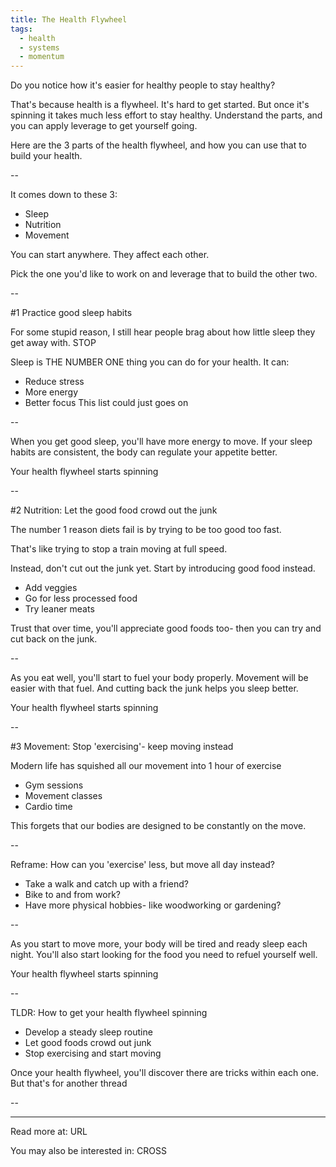 ```yaml
---
title: The Health Flywheel
tags:
  - health
  - systems
  - momentum
---
```

Do you notice how it's easier for healthy people to stay healthy?

That's because health is a flywheel. It's hard to get started. But once it's spinning it takes much less effort to stay healthy. Understand the parts, and you can apply leverage to get yourself going.

Here are the 3 parts of the health flywheel, and how you can use that to build your health.

--

It comes down to these 3:
- Sleep
- Nutrition
- Movement

You can start anywhere. They affect each other.

Pick the one you'd like to work on and leverage that to build the other two.

--

#1 Practice good sleep habits

For some stupid reason, I still hear people brag about how little sleep they get away with. STOP 

Sleep is THE NUMBER ONE thing you can do for your health. It can:
- Reduce stress
- More energy
- Better focus
This list could just goes on

--

When you get good sleep, you'll have more energy to move. If your sleep habits are consistent, the body can regulate your appetite better.

Your health flywheel starts spinning

--

#2 Nutrition: Let the good food crowd out the junk

The number 1 reason diets fail is by trying to be too good too fast. 

That's like trying to stop a train moving at full speed.

Instead, don't cut out the junk yet. Start by introducing good food instead. 
- Add veggies
- Go for less processed food
- Try leaner meats

Trust that over time, you'll appreciate good foods too- then you can try and cut back on the junk.

--

As you eat well, you'll start to fuel your body properly. Movement will be easier with that fuel. And cutting back the junk helps you sleep better.

Your health flywheel starts spinning

--

#3 Movement: Stop 'exercising'- keep moving instead

Modern life has squished all our movement into 1 hour of exercise
- Gym sessions
- Movement classes
- Cardio time

This forgets that our bodies are designed to be constantly on the move.

--

Reframe: How can you 'exercise' less, but move all day instead?
- Take a walk and catch up with a friend?
- Bike to and from work?
- Have more physical hobbies- like woodworking or gardening?

--

As you start to move more, your body will be tired and ready sleep each night. You'll also start looking for the food you need to refuel yourself well.

Your health flywheel starts spinning

--

TLDR: How to get your health flywheel spinning
- Develop a steady sleep routine
- Let good foods crowd out junk
- Stop exercising and start moving

Once your health flywheel, you'll discover there are tricks within each one. But that's for another thread

--

----

Read more at: URL

You may also be interested in: CROSS
